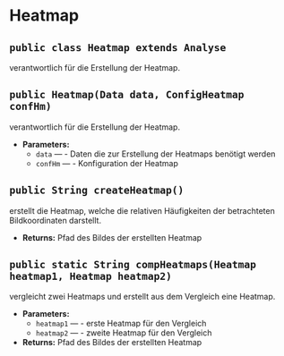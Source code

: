 # Heatmap


## `public class Heatmap extends Analyse`

verantwortlich für die Erstellung der Heatmap.

## `public Heatmap(Data data, ConfigHeatmap confHm)`

verantwortlich für die Erstellung der Heatmap.

 * **Parameters:**
   * `data` — - Daten die zur Erstellung der Heatmaps benötigt werden
   * `confHm` — - Konfiguration der Heatmap

## `public String createHeatmap()`

erstellt die Heatmap, welche die relativen Häufigkeiten der betrachteten Bildkoordinaten darstellt.

 * **Returns:** Pfad des Bildes der erstellten Heatmap

## `public static String compHeatmaps(Heatmap heatmap1, Heatmap heatmap2)`

vergleicht zwei Heatmaps und erstellt aus dem Vergleich eine Heatmap.

 * **Parameters:**
   * `heatmap1` — - erste Heatmap für den Vergleich
   * `heatmap2` — - zweite Heatmap für den Vergleich
 * **Returns:** Pfad des Bildes der erstellten Heatmap
